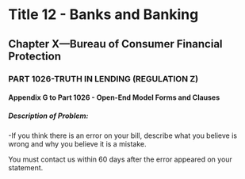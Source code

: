 
# Title 12 - Banks and Banking
## Chapter X—Bureau of Consumer Financial Protection
### PART 1026-TRUTH IN LENDING (REGULATION Z)
#### Appendix G to Part 1026 - Open-End Model Forms and Clauses
##### Description of Problem:

-If you think there is an error on your bill, describe what you believe is wrong and why you believe it is a mistake.

You must contact us within 60 days after the error appeared on your statement.
